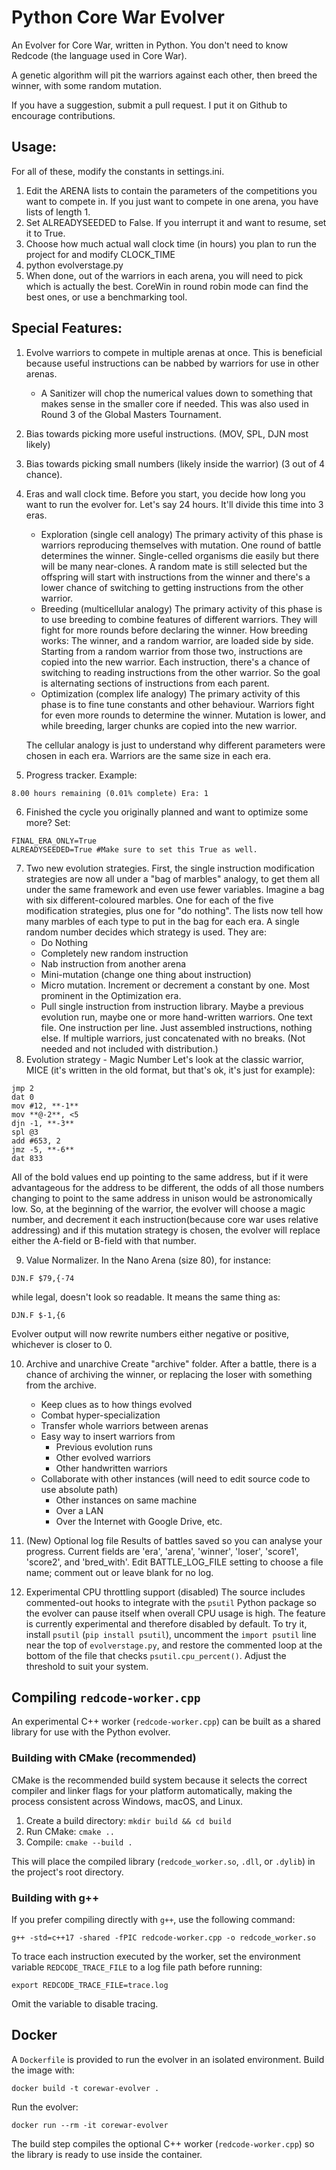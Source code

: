 # Python Core War Evolver

An Evolver for Core War, written in Python. You don't need to know Redcode (the language used in Core War).

A genetic algorithm will pit the warriors against each other, then breed the winner, with some random mutation.

If you have a suggestion, submit a pull request. I put it on Github to encourage contributions.

## Usage:

For all of these, modify the constants in settings.ini.

1. Edit the ARENA lists to contain the parameters of the competitions you want to compete in. If you just want to compete in one arena, you have lists of length 1.
2. Set ALREADYSEEDED to False. If you interrupt it and want to resume, set it to True.
3. Choose how much actual wall clock time (in hours) you plan to run the project for and modify CLOCK_TIME
4. python evolverstage.py
5. When done, out of the warriors in each arena, you will need to pick which is actually the best. CoreWin in round robin mode can find the best ones, or use a benchmarking tool.

## Special Features:

1. Evolve warriors to compete in multiple arenas at once. This is beneficial because useful instructions can be nabbed by warriors for use in other arenas.
	- A Sanitizer will chop the numerical values down to something that makes sense in the smaller core if needed. This was also used in Round 3 of the Global Masters Tournament.
2. Bias towards picking more useful instructions. (MOV, SPL, DJN most likely)
3. Bias towards picking small numbers (likely inside the warrior) (3 out of 4 chance).
4. Eras and wall clock time. Before you start, you decide how long you want to run the evolver for. Let's say 24 hours. It'll divide this time into 3 eras.
	- Exploration (single cell analogy)
		The primary activity of this phase is warriors reproducing themselves with mutation. One round of battle determines the winner. Single-celled organisms die easily but there will be many near-clones. A random mate is still selected but the offspring will start with instructions from the winner and there's a lower chance of switching to getting instructions from the other warrior.
	- Breeding (multicellular analogy)
		The primary activity of this phase is to use breeding to combine features of different warriors. They will fight for more rounds before declaring the winner. How breeding works: The winner, and a random warrior, are loaded side by side. Starting from a random warrior from those two, instructions are copied into the new warrior. Each instruction, there's a chance of switching to reading instructions from the other warrior. So the goal is alternating sections of instructions from each parent.
	- Optimization (complex life analogy)
		The primary activity of this phase is to fine tune constants and other behaviour. Warriors fight for even more rounds to determine the winner. Mutation is lower, and while breeding, larger chunks are copied into the new warrior.

	The cellular analogy is just to understand why different parameters were chosen in each era. Warriors are the same size in each era.
5. Progress tracker. Example:
```
8.00 hours remaining (0.01% complete) Era: 1
```
6. Finished the cycle you originally planned and want to optimize some more? Set:
```
FINAL_ERA_ONLY=True
ALREADYSEEDED=True #Make sure to set this True as well.
```

7. Two new evolution strategies.
    First, the single instruction modification strategies are now all under a "bag of marbles" analogy, to get them all under the same framework and even use fewer variables. Imagine a bag with six different-coloured marbles. One for each of the five modification strategies, plus one for "do nothing". The lists now tell how many marbles of each type to put in the bag for each era. A single random number decides which strategy is used. They are:
	- Do Nothing
	- Completely new random instruction
	- Nab instruction from another arena
	- Mini-mutation (change one thing about instruction)
	- Micro mutation. Increment or decrement a constant by one. Most prominent in the Optimization era.
	- Pull single instruction from instruction library. Maybe a previous evolution run, maybe one or more hand-written warriors. One text file. One instruction per line. Just assembled instructions, nothing else. If multiple warriors, just concatenated with no breaks. (Not needed and not included with distribution.)
8. Evolution strategy - Magic Number
	Let's look at the classic warrior, MICE (it's written in the old format, but that's ok, it's just for example):
```
jmp 2
dat 0
mov #12, **-1**
mov **@-2**, <5
djn -1, **-3**
spl @3
add #653, 2
jmz -5, **-6**
dat 833
```
All of the bold values end up pointing to the same address, but if it were advantageous for the address to be different, the odds of all those numbers changing to point to the same address in unison would be astronomically low. So, at the beginning of the warrior, the evolver will choose a magic number, and decrement it each instruction(because core war uses relative addressing) and if this mutation strategy is chosen, the evolver will replace either the A-field or B-field with that number. 

9. Value Normalizer.
	In the Nano Arena (size 80), for instance:
```
DJN.F $79,{-74
```
while legal, doesn't look so readable. It means the same thing as:
```
DJN.F $-1,{6
```
Evolver output will now rewrite numbers either negative or positive, whichever is closer to 0.

10. Archive and unarchive
	Create "archive" folder. After a battle, there is a chance of archiving the winner, or replacing the loser with something from the archive.
	- Keep clues as to how things evolved
	- Combat hyper-specialization
	- Transfer whole warriors between arenas
	- Easy way to insert warriors from
		- Previous evolution runs
		- Other evolved warriors
		- Other handwritten warriors
	- Collaborate with other instances (will need to edit source code to use absolute path)
		- Other instances on same machine
		- Over a LAN
		- Over the Internet with Google Drive, etc.

11. (New) Optional log file
Results of battles saved so you can analyse your progress. Current fields are 'era', 'arena', 'winner', 'loser', 'score1', 'score2', and 'bred_with'. Edit BATTLE_LOG_FILE setting to choose a file name; comment out or leave blank for no log.

12. Experimental CPU throttling support (disabled)
        The source includes commented-out hooks to integrate with the `psutil` Python package so the evolver can pause itself when overall CPU usage is high. The feature is currently experimental and therefore disabled by default. To try it, install `psutil` (`pip install psutil`), uncomment the `import psutil` line near the top of `evolverstage.py`, and restore the commented loop at the bottom of the file that checks `psutil.cpu_percent()`. Adjust the threshold to suit your system.

## Compiling `redcode-worker.cpp`

An experimental C++ worker (`redcode-worker.cpp`) can be built as a shared library for use with the Python evolver.

### Building with CMake (recommended)

CMake is the recommended build system because it selects the correct compiler and linker flags for your platform automatically, making the process consistent across Windows, macOS, and Linux.

1.  Create a build directory: `mkdir build && cd build`
2.  Run CMake: `cmake ..`
3.  Compile: `cmake --build .`

This will place the compiled library (`redcode_worker.so`, `.dll`, or `.dylib`) in the project's root directory.

### Building with g++

If you prefer compiling directly with `g++`, use the following command:

```
g++ -std=c++17 -shared -fPIC redcode-worker.cpp -o redcode_worker.so
```

To trace each instruction executed by the worker, set the environment variable `REDCODE_TRACE_FILE` to a log file path before running:

```
export REDCODE_TRACE_FILE=trace.log
```

Omit the variable to disable tracing.

## Docker

A `Dockerfile` is provided to run the evolver in an isolated environment. Build the image with:

```
docker build -t corewar-evolver .
```

Run the evolver:

```
docker run --rm -it corewar-evolver
```

The build step compiles the optional C++ worker (`redcode-worker.cpp`) so the library is ready to use inside the container.
